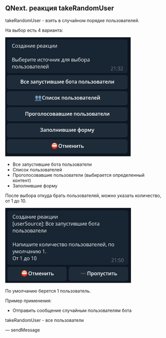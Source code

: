 ## QNext. реакция takeRandomUser

takeRandomUser - взять в случайном порядке пользователей.

На выбор есть 4 варианта:

![](./1.png)
 * Все запустившие бота пользователи
 * Список пользователей
 * Проголосовавшие пользователи (выбирается определенный контент)
 * Заполнившие форму

После выбора откуда брать пользователей, можно указать количество, от 1 до 10.

![](./2.png)

По умолчанию берется 1 пользователь.



Пример применения:
* Отправить сообщение случайным пользователям бота

takeRandomUser - все пользователи

— sendMessage





